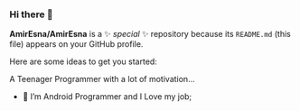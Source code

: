 ### Hi there 👋

**AmirEsna/AmirEsna** is a ✨ _special_ ✨ repository because its `README.md` (this file) appears on your GitHub profile.

Here are some ideas to get you started:

A Teenager Programmer with a lot of motivation...
- 🔭 I’m Android Programmer and I Love my job;
